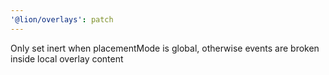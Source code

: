 ```yaml
---
'@lion/overlays': patch
---
```


Only set inert when placementMode is global, otherwise events are broken inside local overlay content
